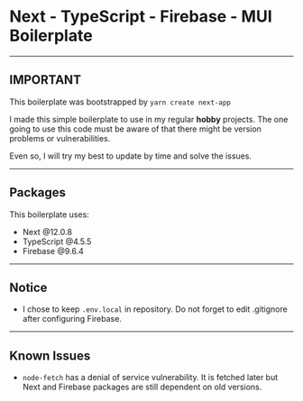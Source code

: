 # Next - TypeScript - Firebase - MUI Boilerplate

---

## IMPORTANT

This boilerplate was bootstrapped by `yarn create next-app`

I made this simple boilerplate to use in my regular **hobby** projects.
The one going to use this code must be aware of that there might be version problems or vulnerabilities.

Even so, I will try my best to update by time and solve the issues.

---

## Packages

This boilerplate uses:

- Next @12.0.8
- TypeScript @4.5.5
- Firebase @9.6.4

---

## Notice

- I chose to keep `.env.local` in repository. Do not forget to edit .gitignore after configuring Firebase.

---

## Known Issues

- `node-fetch` has a denial of service vulnerability. It is fetched later but Next and Firebase packages are still dependent on old versions.
